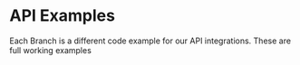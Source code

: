 # API Examples


Each Branch is a different code example for our API integrations.   These are full working examples
